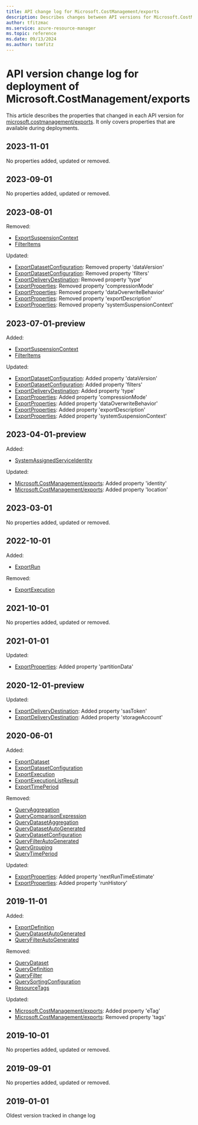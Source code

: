 ```yaml
---
title: API change log for Microsoft.CostManagement/exports
description: Describes changes between API versions for Microsoft.CostManagement/exports.
author: tfitzmac
ms.service: azure-resource-manager
ms.topic: reference
ms.date: 09/13/2024
ms.author: tomfitz
---
```

# API version change log for deployment of Microsoft.CostManagement/exports

This article describes the properties that changed in each API version for [microsoft.costmanagement/exports](~/microsoft.costmanagement/exports.md). It only covers properties that are available during deployments.

## 2023-11-01

No properties added, updated or removed.

## 2023-09-01

No properties added, updated or removed.

## 2023-08-01

Removed:

* [ExportSuspensionContext](~/microsoft.costmanagement/2023-08-01/exports.md#exportsuspensioncontext)
* [FilterItems](~/microsoft.costmanagement/2023-08-01/exports.md#filteritems)

Updated:

* [ExportDatasetConfiguration](~/microsoft.costmanagement/2023-08-01/exports.md#exportdatasetconfiguration): Removed property 'dataVersion'
* [ExportDatasetConfiguration](~/microsoft.costmanagement/2023-08-01/exports.md#exportdatasetconfiguration): Removed property 'filters'
* [ExportDeliveryDestination](~/microsoft.costmanagement/2023-08-01/exports.md#exportdeliverydestination): Removed property 'type'
* [ExportProperties](~/microsoft.costmanagement/2023-08-01/exports.md#exportproperties): Removed property 'compressionMode'
* [ExportProperties](~/microsoft.costmanagement/2023-08-01/exports.md#exportproperties): Removed property 'dataOverwriteBehavior'
* [ExportProperties](~/microsoft.costmanagement/2023-08-01/exports.md#exportproperties): Removed property 'exportDescription'
* [ExportProperties](~/microsoft.costmanagement/2023-08-01/exports.md#exportproperties): Removed property 'systemSuspensionContext'


## 2023-07-01-preview

Added:

* [ExportSuspensionContext](~/microsoft.costmanagement/2023-07-01-preview/exports.md#exportsuspensioncontext)
* [FilterItems](~/microsoft.costmanagement/2023-07-01-preview/exports.md#filteritems)

Updated:

* [ExportDatasetConfiguration](~/microsoft.costmanagement/2023-07-01-preview/exports.md#exportdatasetconfiguration): Added property 'dataVersion'
* [ExportDatasetConfiguration](~/microsoft.costmanagement/2023-07-01-preview/exports.md#exportdatasetconfiguration): Added property 'filters'
* [ExportDeliveryDestination](~/microsoft.costmanagement/2023-07-01-preview/exports.md#exportdeliverydestination): Added property 'type'
* [ExportProperties](~/microsoft.costmanagement/2023-07-01-preview/exports.md#exportproperties): Added property 'compressionMode'
* [ExportProperties](~/microsoft.costmanagement/2023-07-01-preview/exports.md#exportproperties): Added property 'dataOverwriteBehavior'
* [ExportProperties](~/microsoft.costmanagement/2023-07-01-preview/exports.md#exportproperties): Added property 'exportDescription'
* [ExportProperties](~/microsoft.costmanagement/2023-07-01-preview/exports.md#exportproperties): Added property 'systemSuspensionContext'


## 2023-04-01-preview

Added:

* [SystemAssignedServiceIdentity](~/microsoft.costmanagement/2023-04-01-preview/exports.md#systemassignedserviceidentity)

Updated:

* [Microsoft.CostManagement/exports](~/microsoft.costmanagement/2023-04-01-preview/exports.md#microsoftcostmanagementexports): Added property 'identity'
* [Microsoft.CostManagement/exports](~/microsoft.costmanagement/2023-04-01-preview/exports.md#microsoftcostmanagementexports): Added property 'location'


## 2023-03-01

No properties added, updated or removed.

## 2022-10-01

Added:

* [ExportRun](~/microsoft.costmanagement/2022-10-01/exports.md#exportrun)

Removed:

* [ExportExecution](~/microsoft.costmanagement/2022-10-01/exports.md#exportexecution)


## 2021-10-01

No properties added, updated or removed.

## 2021-01-01

Updated:

* [ExportProperties](~/microsoft.costmanagement/2021-01-01/exports.md#exportproperties): Added property 'partitionData'


## 2020-12-01-preview

Updated:

* [ExportDeliveryDestination](~/microsoft.costmanagement/2020-12-01-preview/exports.md#exportdeliverydestination): Added property 'sasToken'
* [ExportDeliveryDestination](~/microsoft.costmanagement/2020-12-01-preview/exports.md#exportdeliverydestination): Added property 'storageAccount'


## 2020-06-01

Added:

* [ExportDataset](~/microsoft.costmanagement/2020-06-01/exports.md#exportdataset)
* [ExportDatasetConfiguration](~/microsoft.costmanagement/2020-06-01/exports.md#exportdatasetconfiguration)
* [ExportExecution](~/microsoft.costmanagement/2020-06-01/exports.md#exportexecution)
* [ExportExecutionListResult](~/microsoft.costmanagement/2020-06-01/exports.md#exportexecutionlistresult)
* [ExportTimePeriod](~/microsoft.costmanagement/2020-06-01/exports.md#exporttimeperiod)

Removed:

* [QueryAggregation](~/microsoft.costmanagement/2020-06-01/exports.md#queryaggregation)
* [QueryComparisonExpression](~/microsoft.costmanagement/2020-06-01/exports.md#querycomparisonexpression)
* [QueryDatasetAggregation](~/microsoft.costmanagement/2020-06-01/exports.md#querydatasetaggregation)
* [QueryDatasetAutoGenerated](~/microsoft.costmanagement/2020-06-01/exports.md#querydatasetautogenerated)
* [QueryDatasetConfiguration](~/microsoft.costmanagement/2020-06-01/exports.md#querydatasetconfiguration)
* [QueryFilterAutoGenerated](~/microsoft.costmanagement/2020-06-01/exports.md#queryfilterautogenerated)
* [QueryGrouping](~/microsoft.costmanagement/2020-06-01/exports.md#querygrouping)
* [QueryTimePeriod](~/microsoft.costmanagement/2020-06-01/exports.md#querytimeperiod)

Updated:

* [ExportProperties](~/microsoft.costmanagement/2020-06-01/exports.md#exportproperties): Added property 'nextRunTimeEstimate'
* [ExportProperties](~/microsoft.costmanagement/2020-06-01/exports.md#exportproperties): Added property 'runHistory'


## 2019-11-01

Added:

* [ExportDefinition](~/microsoft.costmanagement/2019-11-01/exports.md#exportdefinition)
* [QueryDatasetAutoGenerated](~/microsoft.costmanagement/2019-11-01/exports.md#querydatasetautogenerated)
* [QueryFilterAutoGenerated](~/microsoft.costmanagement/2019-11-01/exports.md#queryfilterautogenerated)

Removed:

* [QueryDataset](~/microsoft.costmanagement/2019-11-01/exports.md#querydataset)
* [QueryDefinition](~/microsoft.costmanagement/2019-11-01/exports.md#querydefinition)
* [QueryFilter](~/microsoft.costmanagement/2019-11-01/exports.md#queryfilter)
* [QuerySortingConfiguration](~/microsoft.costmanagement/2019-11-01/exports.md#querysortingconfiguration)
* [ResourceTags](~/microsoft.costmanagement/2019-11-01/exports.md#resourcetags)

Updated:

* [Microsoft.CostManagement/exports](~/microsoft.costmanagement/2019-11-01/exports.md#microsoftcostmanagementexports): Added property 'eTag'
* [Microsoft.CostManagement/exports](~/microsoft.costmanagement/2019-11-01/exports.md#microsoftcostmanagementexports): Removed property 'tags'


## 2019-10-01

No properties added, updated or removed.

## 2019-09-01

No properties added, updated or removed.

## 2019-01-01

Oldest version tracked in change log

